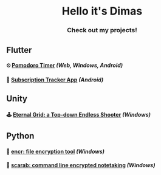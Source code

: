 <h1 align="center">Hello it's Dimas</h1>
<h3 align="center">Check out my projects!</h3>

## Flutter
#### ⏲ [Pomodoro Timer](https://desolaterobot.github.io/pomodoro/#/) *(Web, Windows, Android)*
#### 💸 [Subscription Tracker App](https://play.google.com/store/apps/details?id=com.desolate.substracker) *(Android)*

## Unity
#### 🕹 [Eternal Grid: a Top-down Endless Shooter](http://desolaterobot.itch.io/eternal-grid) *(Windows)*

## Python
#### 🔐 [encr: file encryption tool](https://github.com/desolaterobot/encr) *(Windows)*
#### 📝 [scarab: command line encrypted notetaking](https://github.com/desolaterobot/scarab) *(Windows)*
